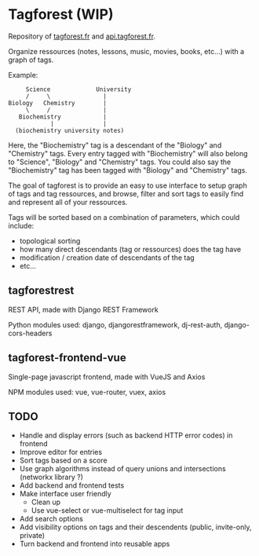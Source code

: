 # Tagforest (WIP)

Repository of [tagforest.fr](https://tagforest.fr) and [api.tagforest.fr](https://api.tagforest.fr).

Organize ressources (notes, lessons, music, movies, books, etc...) with a graph of tags.

Example:

```
     Science             University
     /     \               |  
Biology   Chemistry        |  
     \     /               |  
   Biochemistry            |  
            |              |  
  (biochemistry university notes)
```

Here, the "Biochemistry" tag is a descendant of the "Biology" and "Chemistry" tags. Every
entry tagged with "Biochemistry" will also belong to "Science", "Biology" and "Chemistry"
tags.
You could also say the "Biochemistry" tag has been tagged with "Biology" and "Chemistry"
tags. 

The goal of tagforest is to provide an easy to use interface to setup graph of tags and
tag ressources, and browse, filter and sort tags to easily find and represent all of 
your ressources.

Tags will be sorted based on a combination of parameters, which could include:
- topological sorting
- how many direct descendants (tag or ressources) does the tag have
- modification / creation date of descendants of the tag
- etc...

## tagforestrest

REST API, made with Django REST Framework

Python modules used: django, djangorestframework, dj-rest-auth, django-cors-headers

## tagforest-frontend-vue

Single-page javascript frontend, made with VueJS and Axios

NPM modules used: vue, vue-router, vuex, axios

## TODO

- Handle and display errors (such as backend HTTP error codes) in frontend
- Improve editor for entries
- Sort tags based on a score
- Use graph algorithms instead of query unions and intersections (networkx library ?)
- Add backend and frontend tests
- Make interface user friendly
  * Clean up
  * Use vue-select or vue-multiselect for tag input
- Add search options
- Add visibility options on tags and their descendents (public, invite-only, private)
- Turn backend and frontend into reusable apps

